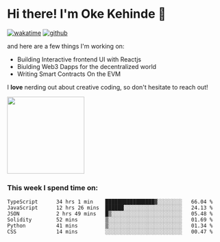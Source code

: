 # Hi there! I'm Oke Kehinde :cowboy_hat_face:

[![wakatime](https://wakatime.com/badge/user/5f3f42a0-7b4f-4c4b-b2da-012c5ac2fa62.svg)](https://wakatime.com/@5f3f42a0-7b4f-4c4b-b2da-012c5ac2fa62)
[![github](https://img.shields.io/github/followers/okeken?logo=github&style=plastic)](https://github.com/okeken?tab=followers)

and here are a few things I'm working on:

- Building Interactive frontend UI with Reactjs
- Biulding Web3 Dapps for the decentralized world
- Writing Smart Contracts On the EVM

I **love** nerding out about creative coding, so don't hesitate to reach out!


<img height="180em" src="https://github-readme-stats.vercel.app/api?username=okeken&show_icons=true&hide_border=true&&count_private=true&include_all_commits=true" />

### This week I spend time on:

<!--START_SECTION:waka-->

```text
TypeScript      34 hrs 1 min    ████████████████▓░░░░░░░░   66.04 %
JavaScript      12 hrs 26 mins  ██████░░░░░░░░░░░░░░░░░░░   24.13 %
JSON            2 hrs 49 mins   █▒░░░░░░░░░░░░░░░░░░░░░░░   05.48 %
Solidity        52 mins         ▒░░░░░░░░░░░░░░░░░░░░░░░░   01.69 %
Python          41 mins         ▒░░░░░░░░░░░░░░░░░░░░░░░░   01.34 %
CSS             14 mins         ░░░░░░░░░░░░░░░░░░░░░░░░░   00.47 %
```

<!--END_SECTION:waka-->
